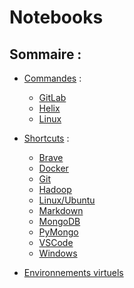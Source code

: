 # Notebooks


## Sommaire : 

- [Commandes](https://github.com/BertrandBorel/Notebooks/tree/main/Commandes) : 
  - [GitLab](https://github.com/BertrandBorel/Notebooks/tree/main/Commandes/Gitlab)
  - [Helix](https://github.com/BertrandBorel/Notebooks/tree/main/Commandes/Helix)
  - [Linux](https://github.com/BertrandBorel/Notebooks/blob/main/Linux/Linux_commandes.md)

- [Shortcuts](https://github.com/BertrandBorel/Notebooks/tree/main/Commandes/Raccourcis) :
  - [Brave](https://github.com/BertrandBorel/Notebooks/blob/main/Commandes/Raccourcis/Raccourcis_Brave.pdf)
  - [Docker](https://github.com/BertrandBorel/Notebooks/blob/main/Commandes/Docker.ipynb) 
  - [Git](https://github.com/BertrandBorel/Notebooks/blob/main/Commandes/Git.md)
  - [Hadoop](https://github.com/BertrandBorel/Notebooks/blob/main/Commandes/TP_%20Hadoop.ipynb)
  - [Linux/Ubuntu](https://github.com/BertrandBorel/Notebooks/blob/main/Commandes/Raccourcis/kubuntu.md)
  - [Markdown](https://github.com/BertrandBorel/Notebooks/blob/main/Commandes/Markdown.ipynb)
  - [MongoDB](https://github.com/BertrandBorel/Notebooks/blob/main/Commandes/Mongodb.ipynb)
  - [PyMongo](https://github.com/BertrandBorel/Notebooks/blob/main/Commandes/PyMongo.ipynb)
  - [VSCode](https://github.com/BertrandBorel/Notebooks/blob/main/Commandes/Raccourcis/VSCode.ipynb)
  - [Windows](https://github.com/BertrandBorel/Notebooks/blob/main/Commandes/Raccourcis/Windows.ipynb)

 - [Environnements virtuels](https://github.com/BertrandBorel/Notebooks/tree/main/Commandes/env)
   
